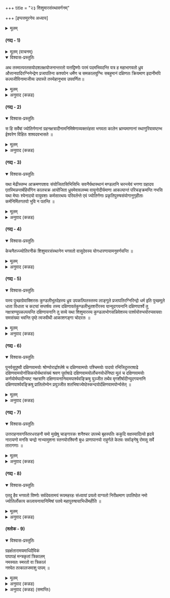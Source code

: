 +++
title = "२३ शिशुमारसंस्थावर्णनम्"

+++
[इप्पत्तमूरनेय अध्याय]




<details><summary>मूलम्</summary>

शिशुमार चक्रद वर्णनॆ
</details>

#### (गद्य - 1)


<details><summary>मूलम् (वाचनम्)</summary>

श्रीशुक उवाच
</details>

<details open><summary>विश्वास-प्रस्तुतिः</summary>

अथ तस्मात्परतसयोदशलक्षयोजनान्तरतो यत्तद्विष्णोः परमं पदमभिवदन्ति यत्र ह महाभागवतो ध्रुव औत्तानपादिरग्निनेन्द्रेण प्रजापतिना कश्यपेन धर्मेण च समकालयुग्भिः सबहुमानं दक्षिणतः क्रियमाण इदानीमपि कल्पजीविनामाजीव्य उपास्तॆ तस्येहानुभाव उपवर्णितः॥
</details>

<details><summary>मूलम्</summary>

अथ तस्मात्परतसयोदशलक्षयोजनान्तरतो यत्तद्विष्णोः परमं पदमभिवदन्ति यत्र ह महाभागवतो ध्रुव औत्तानपादिरग्निनेन्द्रेण प्रजापतिना कश्यपेन धर्मेण च समकालयुग्भिः सबहुमानं दक्षिणतः क्रियमाण इदानीमपि कल्पजीविनामाजीव्य उपास्तॆ तस्येहानुभाव उपवर्णितः॥
</details>

<details><summary>अनुवाद (कन्नड)</summary>

श्रीशुकमहामुनिगळु हेळुत्तारॆ — ऎलै राजेन्द्रने! सप्तर्षिमण्डलक्किन्त हदिमूरुलक्ष योजनगळष्टु ऎत्तरदल्लि ध्रुवलोकविदॆ. इदन्नु भगवान् विष्णुविन परमपदवॆन्दु हेळुत्तारॆ. इल्लि उत्तानपादन पुत्रनाद परमभागवतोत्तम ध्रुवनु बॆळगुत्तिद्दानॆ. अग्नि, इन्द्र, प्रजापति, कश्यप मत्तु धर्म इवरॆल्लरू ऒट्टिगॆ अत्यादरपूर्वक वागि आ ध्रुवनन्नु प्रदक्षिणॆ माडुत्तिद्दारॆ. ईगलू कूड कल्पान्त्यदवरॆगॆ जीविसिरुव चिरञ्जीविगळिगॆ ई ध्रुवने आधार. ई लोकद प्रभाववन्नु नानु हिन्दॆये (नाल्कनॆय स्कन्धदल्लि) वर्णिसिरुवॆनु. ॥1॥
</details>

#### (गद्य - 2)


<details open><summary>विश्वास-प्रस्तुतिः</summary>

स हि सर्वेषां ज्योतिर्गणानां ग्रहनक्षत्रादीनामनिमिषेणाव्यक्तरंहसा भगवता कालेन भ्राम्यमाणानां स्थाणुरिवावष्टम्भ ईश्वरेण विहितः शश्वदवभासते ॥
</details>

<details><summary>मूलम्</summary>

स हि सर्वेषां ज्योतिर्गणानां ग्रहनक्षत्रादीनामनिमिषेणाव्यक्तरंहसा भगवता कालेन भ्राम्यमाणानां स्थाणुरिवावष्टम्भ ईश्वरेण विहितः शश्वदवभासते ॥
</details>

<details><summary>अनुवाद (कन्नड)</summary>

सदाकाल ऎच्चरवागिरुव अव्यक्तगतियुळ्ळ भगवान्कालन मूलक ग्रहनक्षत्रादि ज्योतिर्गणगळॆल्लरू निरन्तर तिरुगुत्ता इरुत्तारॆ. भगवन्तनु ध्रुवलोकवन्ने अवरॆल्लर आधारस्तम्भवागि नियमिसिरुवनु. आद्दरिन्द ई ध्रुवलोकवु ऒन्दे जागदल्लि इद्दु सदा प्रकाशिसुत्ता इरुत्तदॆ. ॥2॥
</details>

#### (गद्य - 3)


<details open><summary>विश्वास-प्रस्तुतिः</summary>

यथा मेढीस्तम्भ आक्रमणपशवः संयोजितासिभिसिभिः सवनैर्यथास्थानं मण्डलानि चरन्त्येवं भगणा ग्रहादय एतस्मिन्नन्तर्बहिर्योगेन कालचक्र आयोजिता ध्रुवमेवावलम्ब्य वायुनोदीर्यमाणा आकल्पान्तं परिचङ्क्रमन्ति नभसि यथा मेघाः श्येनादयो वायुवशाः कर्मसारथयः परिवर्तन्ते एवं ज्योतिर्गणाः प्रकृतिपुरुषसंयोगानुगृहीताः कर्मनिर्मितगतयो भुवि न पतन्ति ॥
</details>

<details><summary>मूलम्</summary>

यथा मेढीस्तम्भ आक्रमणपशवः संयोजितासिभिसिभिः सवनैर्यथास्थानं मण्डलानि चरन्त्येवं भगणा ग्रहादय एतस्मिन्नन्तर्बहिर्योगेन कालचक्र आयोजिता ध्रुवमेवावलम्ब्य वायुनोदीर्यमाणा आकल्पान्तं परिचङ्क्रमन्ति नभसि यथा मेघाः श्येनादयो वायुवशाः कर्मसारथयः परिवर्तन्ते एवं ज्योतिर्गणाः प्रकृतिपुरुषसंयोगानुगृहीताः कर्मनिर्मितगतयो भुवि न पतन्ति ॥
</details>

<details><summary>अनुवाद (कन्नड)</summary>

धान्यवन्नु तुळिसुवुदक्कागि मेटिय कम्बक्कॆ हग्गगळिन्द बिगियल्पट्ट ऎत्तुगळु ऎन्दिगू आ नॆलॆयन्नु बिडदॆ मण्डलाकारवागि आ कम्बवन्ने सुत्तुत्तिरुवन्तॆये, सूर्यने मुन्ताद ग्रहरू, नक्षत्रगळू आ कालचक्रद ऒळगू-हॊरगू अदरल्लि नेमक गॊण्डु ध्रुवलोकवन्ने आश्रयिसि, वायुविन प्रेरणॆयिन्द कल्पद कॊनॆय वरॆगॆ तिरुगुत्ता इरुत्तवॆ. मोडगळू, हद्दु मॊदलाद हक्किगळु कर्मगळिगॆ अधीनरागि वायुविगॆ अधीनरागि आकाशदल्लि हारुत्ता इरुवन्तॆये, ग्रह-नक्षत्रादिगळु तम्म-तम्म कर्मगळिगनु सारवागि भूमिगॆ बीळदॆ आ कालचक्रदल्ले सुत्तुत्तिरुवरु.॥3॥
</details>

#### (गद्य - 4)


<details open><summary>विश्वास-प्रस्तुतिः</summary>

केचनैतज्ज्योतिरनीकं शिशुमारसंस्थानेन भगवतो वासुदेवस्य योगधारणायामनुवर्णयन्ति ॥
</details>

<details><summary>मूलम्</summary>

केचनैतज्ज्योतिरनीकं शिशुमारसंस्थानेन भगवतो वासुदेवस्य योगधारणायामनुवर्णयन्ति ॥
</details>

<details><summary>अनुवाद (कन्नड)</summary>

कॆलवरु भगवन्तन योगमायॆय आधारदल्लि नॆलॆसिरुव ई ज्योतिश्चक्रवन्नु शिशुमारचक्रद रूपदल्लि वर्णिसुत्तारॆ. ॥4॥
</details>

#### (गद्य - 5)


<details open><summary>विश्वास-प्रस्तुतिः</summary>

यस्य पुच्छाग्रेवाक्शिरसः कुण्डलीभूतदेहस्य ध्रुव उपकल्पितस्तस्य लाङ्गूले प्रजापतिरग्निरिन्द्रो धर्म इति पुच्छमूले धाता विधाता च कट्यां सप्तर्षयः तस्य दक्षिणावर्तकुण्डलीभूतशरीरस्य यान्युदगयनानि दक्षिणपार्श्वे तु नक्षत्राण्युपकल्पयन्ति दक्षिणायनानि तु सव्ये यथा शिशुमारस्य कुण्डलाभोगसन्निवेशस्य पार्श्वयोरुभयोरप्यवयवाः समसंख्या भवन्ति पृष्ठे त्वजवीथी आकाशगङ्गा चोदरतः ॥
</details>

<details><summary>मूलम्</summary>

यस्य पुच्छाग्रेवाक्शिरसः कुण्डलीभूतदेहस्य ध्रुव उपकल्पितस्तस्य लाङ्गूले प्रजापतिरग्निरिन्द्रो धर्म इति पुच्छमूले धाता विधाता च कट्यां सप्तर्षयः तस्य दक्षिणावर्तकुण्डलीभूतशरीरस्य यान्युदगयनानि दक्षिणपार्श्वे तु नक्षत्राण्युपकल्पयन्ति दक्षिणायनानि तु सव्ये यथा शिशुमारस्य कुण्डलाभोगसन्निवेशस्य पार्श्वयोरुभयोरप्यवयवाः समसंख्या भवन्ति पृष्ठे त्वजवीथी आकाशगङ्गा चोदरतः ॥
</details>

<details><summary>अनुवाद (कन्नड)</summary>

ई शिशुमारवु कुण्डलद अकारदल्लि सुत्तिकॊण्डिरुव सर्पदन्तिदॆ. इदु तलॆकॆळगागि बालवन्नु मेलिट्टुकॊण्डिदॆ. अदर बालद तुदियल्लि ध्रुवनु बॆळगुत्तिद्दानॆ. बालद मध्यभागदल्लि प्रजापति, अग्नि, इन्द्र मत्तु धर्म इवरु प्रकाशिसुत्तिद्दारॆ. बालद बुडदल्लि धाता मत्तु विधाता ऎम्बुवरिद्दारॆ. इदर कटि प्रदेशदल्लि सप्तर्षिगळिद्दारॆ. ई शिशुमारवु प्रदक्षिणाकारवागि मण्डलद आकारदल्लि देहवन्नु सुत्तिकॊण्डिदॆ. अदर बलगडॆयल्लि अभिजित्तॆम्ब नक्षत्रदिन्द प्रारम्भवागि पुनर्वसु नक्षत्रदवरॆगिन उत्तरायणद हदिनाल्कु नक्षत्रगळिवॆ. पुष्यदिन्द हिडिदु उत्तराषाढावरॆगिन दक्षिणायनद हदिनाल्कु नक्षत्रगळु ऎडभागदल्लिवॆ. हीगॆ आ शिशुमार चक्रद ऎरडू पक्कदल्लियू अश्विनिये मुन्ताद इप्पत्तॆण्टु नक्षत्रगळु समसंख्यॆय अवयवगळागिवॆ. कुण्डलाकारद रचनॆयल्लि ऎरडू कडॆय अङ्गगळु समनागिरुवन्तॆ इल्लि नक्षत्रगळ संख्यॆयू समवागिदॆ. अदर बॆन्निनल्लि अजविथियू (मूला, पूर्वाषाढा, उत्तराषाढा ऎम्ब मूरु नक्षत्रगळ गुम्पु) इदॆ. उदरदल्लि आकाशगङ्गॆयु प्रकाशिसुत्तिदॆ.॥5॥
</details>

#### (गद्य - 6)


<details open><summary>विश्वास-प्रस्तुतिः</summary>

पुनर्वसुपुष्यौ दक्षिणवामयोः श्रोण्योरार्द्राश्लेषे च दक्षिणवामयोः पश्चिमयोः पादयो रभिजिदुत्तराषाढे दक्षिणवामयोर्नासिकयोर्यथासंख्यं श्रवण पूर्वाषाढे दक्षिणवामयोर्लोचनयोर्धनिष्ठा मूलं च दक्षिणवामयोः कर्णयोर्मघादीन्यष्ट नक्षत्राणि दक्षिणायनानिवामपार्श्ववङ्क्रिषु युञ्जीत तथैव मृगशीर्षादीन्युदगयनानि दक्षिणपार्श्ववङ्क्रिषु प्रातिलोम्येन प्रयुञ्जीत शतभिषाज्येष्ठेस्कन्दयोर्दक्षिणवामयोर्न्यसेत् ॥
</details>

<details><summary>मूलम्</summary>

पुनर्वसुपुष्यौ दक्षिणवामयोः श्रोण्योरार्द्राश्लेषे च दक्षिणवामयोः पश्चिमयोः पादयो रभिजिदुत्तराषाढे दक्षिणवामयोर्नासिकयोर्यथासंख्यं श्रवण पूर्वाषाढे दक्षिणवामयोर्लोचनयोर्धनिष्ठा मूलं च दक्षिणवामयोः कर्णयोर्मघादीन्यष्ट नक्षत्राणि दक्षिणायनानिवामपार्श्ववङ्क्रिषु युञ्जीत तथैव मृगशीर्षादीन्युदगयनानि दक्षिणपार्श्ववङ्क्रिषु प्रातिलोम्येन प्रयुञ्जीत शतभिषाज्येष्ठेस्कन्दयोर्दक्षिणवामयोर्न्यसेत् ॥
</details>

<details><summary>अनुवाद (कन्नड)</summary>

ऎलै राजने! इदर बल-ऎडभागगळ कटिगळल्लि पुनर्वसु मत्तु पुष्य नक्षत्रगळिवॆ. हिन्दु गडॆय बल मत्तु ऎड पादगळल्लि आर्द्रा मत्तु आश्लेषा नक्षत्रगळिवॆ. बल-ऎडभागद मूगिन हॊळ्ळॆगळल्लि क्रमवागि अभिजित् मत्तु उत्तराषाढा नक्षत्रगळिवॆ. हीगॆये बल-ऎड नेत्रगळल्लि श्रवण हागू पूर्वाषाढा नक्षत्रगळू, हागॆये बल-ऎड किविगळल्लि धनिष्ठा मत्तु मूला नक्षत्रगळिवॆ. मघा मुन्ताद दक्षिणायनद ऎण्टु नक्षत्रगळु ऎड पक्कॆलुबिनल्लि मत्तु विपरीत क्रमदिन्द मृगशिरा मुन्ताद उत्तरायणद ऎण्टु नक्षत्रगळु बलद पक्कॆलुबिनल्लिदॆ. शतभिषा मत्तु ज्येष्ठा इवॆरडु नक्षत्रगळु क्रमवागि बल मत्तु ऎड हॆगलुगळल्लि इवॆ. ॥6॥
</details>

#### (गद्य - 7)


<details open><summary>विश्वास-प्रस्तुतिः</summary>

उत्तराहनावगस्तिरधराहनौ यमो मुखेषु चाङ्गारकः शनैश्चर उपस्थे बृहस्पतिः ककुदि वक्षस्यादित्यो हृदये नारायणो मनसि चन्द्रो नाभ्यामुशना स्तनयोरश्विनौ बुधः प्राणापानयो राहुर्गले केतवः सर्वाङ्गेषु रोमसु सर्वे तारागणाः ॥
</details>

<details><summary>मूलम्</summary>

उत्तराहनावगस्तिरधराहनौ यमो मुखेषु चाङ्गारकः शनैश्चर उपस्थे बृहस्पतिः ककुदि वक्षस्यादित्यो हृदये नारायणो मनसि चन्द्रो नाभ्यामुशना स्तनयोरश्विनौ बुधः प्राणापानयो राहुर्गले केतवः सर्वाङ्गेषु रोमसु सर्वे तारागणाः ॥
</details>

<details><summary>अनुवाद (कन्नड)</summary>

अदर मेलिन दवडॆयल्लि नक्षत्ररूपराद अगस्त्यरू, कॆळगिन दवडॆयल्लि नक्षत्ररूपनाद यमनू, मुखगळल्लि मङ्गळनू, लिङ्गप्रदेशदल्लि शनियू, कत्तिन हॆरळिनल्लि बृहस्पतियू, ऎदॆयल्लि सूर्यनू, हृदयदल्लि नारायणनू, मनस्सिनल्लि चन्द्रनू, हॊक्कुळल्लि शुक्रनू, स्तनगळल्लि अश्विनी देवतॆगळू, प्राणापानगळल्लि बुधनू, कत्तिनल्लि राहुवू, समस्त अङ्गगळल्लि केतुवू, रोमगळल्लि समस्त तारॆगळू नॆलॆसिवॆ.॥7॥
</details>

#### (गद्य - 8)


<details open><summary>विश्वास-प्रस्तुतिः</summary>

एतदु हैव भगवतो विष्णोः सर्वदेवतामयं रूपमहरहः संध्यायां प्रयतो वाग्यतो निरीक्षमाण उपतिष्ठेत नमो ज्योतिर्लोकाय कालायनायानिमिषां पतये महापुरुषायाभिधीमहीति ॥
</details>

<details><summary>मूलम्</summary>

एतदु हैव भगवतो विष्णोः सर्वदेवतामयं रूपमहरहः संध्यायां प्रयतो वाग्यतो निरीक्षमाण उपतिष्ठेत नमो ज्योतिर्लोकाय कालायनायानिमिषां पतये महापुरुषायाभिधीमहीति ॥
</details>

<details><summary>अनुवाद (कन्नड)</summary>

ऎलै राजने! इदु भगवन्तनाद विष्णुविन सर्वदेवमय स्वरूपवागिदॆ. प्रतिदिनवु सायं कालदल्लि पवित्र मत्तु मौनवागि इदन्नु दर्शन माडुत्ता श्रीभगवन्तनन्नु चिन्तिसबेकु हागू ई मन्त्रवन्नु जपिसुत्ता भगवन्तनन्नु स्तुतिसबेकु ‘समस्त ज्योतिर्गणगळिगॆल्ला आश्रयनू, कालचक्र स्वरूपियू, सर्व देवताधिपतियू आद परम पुरुष परमात्मनन्नु नावु नमस्कारपूर्वक ध्यानिसुत्तेवॆ. ॥8॥
</details>

#### (श्लोक - 9)


<details open><summary>विश्वास-प्रस्तुतिः</summary>

ग्रहर्क्षतारामयमाधिदैविकं  
पापापहं मन्त्रकृतां त्रिकालम्  
नमस्यतः स्मरतो वा त्रिकालं  
नश्येत तत्कालजमाशु पापम् ॥
</details>

<details><summary>मूलम्</summary>

ग्रहर्क्षतारामयमाधिदैविकं  
पापापहं मन्त्रकृतां त्रिकालम्  
नमस्यतः स्मरतो वा त्रिकालं  
नश्येत तत्कालजमाशु पापम् ॥
</details>

<details><summary>अनुवाद (कन्नड)</summary>

ग्रह, नक्षत्र मत्तु तारॆगळ रूपदल्लि भगवन्तन अधिदैविकरूपवे प्रकाशिसुत्तिदॆ. अदु त्रिकालगळल्लियू मेलॆ हेळिद मन्त्रवन्नु जपिसुववन ऎल्ल पापगळन्नु नाशपडिसुत्तदॆ. प्रातःकाल, मध्याह्नकाल, सायङ्कालगळॆम्ब मूरू कालगळल्लि श्रीभगवन्तन ई अधिदैविकस्वरूपवन्नु प्रतिदिनवू चिन्तिसुववन मत्तु वन्दनॆमाडुववन पापगळु ऒडनॆये नाशवागि होगुत्तवॆ. ॥9॥
</details>

<details><summary>अनुवाद (कन्नड) (समाप्तिः)</summary>

इप्पत्तमूरनॆय अध्यायवु मुगियितु. ॥23॥  
इति श्रीमद्भागवते महापुराणे पारमहंस्यां संहितायां पञ्चमस्कन्धे शिशुमारसंस्थावर्णनं नाम त्रयोविंशोऽध्यायः ॥23॥
</details>
